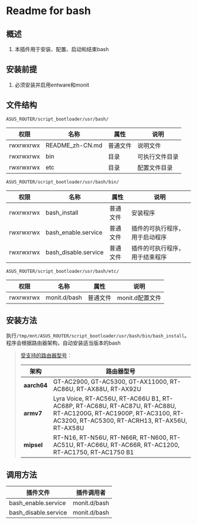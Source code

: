 # Readme for bash

## 概述

1. 本插件用于安装、配置、启动和结束bash

## 安装前提

1. 必须安装并启用entware和monit

## 文件结构

`ASUS_ROUTER/script_bootloader/usr/bash/`

| 权限      | 名称            | 属性     | 说明           |
| --------- | --------------- | -------- | -------------- |
| rwxrwxrwx | README_zh-CN.md | 普通文件 | 说明文件       |
| rwxrwxrwx | bin             | 目录     | 可执行文件目录 |
| rwxrwxrwx | etc             | 目录     | 配置文件目录   |

`ASUS_ROUTER/script_bootloader/usr/bash/bin/`

| 权限      | 名称                 | 属性     | 说明                           |
| --------- | -------------------- | -------- | ------------------------------ |
| rwxrwxrwx | bash_install         | 普通文件 | 安装程序                       |
| rwxrwxrwx | bash_enable.service  | 普通文件 | 插件的可执行程序，用于启动程序 |
| rwxrwxrwx | bash_disable.service | 普通文件 | 插件的可执行程序，用于结束程序 |

`ASUS_ROUTER/script_bootloader/usr/bash/etc/`

| 权限      | 名称         | 属性     | 说明            |
| --------- | ------------ | -------- | --------------- |
| rwxrwxrwx | monit.d/bash | 普通文件 | monit.d配置文件 |

## 安装方法

执行`/tmp/mnt/ASUS_ROUTER/script_bootloader/usr/bash/bin/bash_install`。程序会根据路由器架构，自动安装适当版本的bash

   > [受支持的路由器型号](https://github.com/Entware/Entware/wiki/Install-on-Asus-stock-firmware)：
   >
   > | 架构        | 路由器型号                                                                                                                                                        |
   > | ----------- | ----------------------------------------------------------------------------------------------------------------------------------------------------------------- |
   > | **aarch64** | GT-AC2900, GT-AC5300, GT-AX11000, RT-AC86U, RT-AX88U, RT-AX92U                                                                                                    |
   > | **armv7**   | Lyra Voice, RT-AC56U, RT-AC66U B1, RT-AC68P, RT-AC68U, RT-AC87U, RT-AC88U, RT-AC1200G, RT-AC1900P, RT-AC3100, RT-AC3200, RT-AC5300, RT-ACRH13, RT-AX56U, RT-AX58U |
   > | **mipsel**  | RT-N16, RT-N56U, RT-N66R, RT-N600, RT-AC51U, RT-AC66U, RT-AC66R, RT-AC1200, RT-AC1750, RT-AC1750 B1                                                               |

## 调用方法

| 插件文件             | 插件调用者   |
| -------------------- | ------------ |
| bash_enable.service  | monit.d/bash |
| bash_disable.service | monit.d/bash |